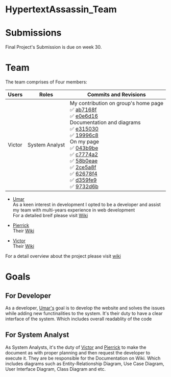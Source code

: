 # HypertextAssassin_Team


# Submissions 
Final Project's Submission is due on week 30.

# Team

The team comprises of Four members:

Users | Roles | Commits and Revisions
--- | --- | ---
Victor | System Analyst |  My contribution on group's home page <br> ✅ [ab7168f](https://github.com/DMU-CTEC2902-2022/HypertextAssassin_Team/wiki/Home/ab7168f0c17c56bf15523f6e20012c7222c18037 "My contribution on home page") <br> ✅ [e0e6d16](https://github.com/DMU-CTEC2902-2022/HypertextAssassin_Team/wiki/Home/e0e6d16518b32fc7bb33174089a08e793c8a6a3a "My contribution on home page") <br>Documentation and diagrams <br> ✅ [e315030](https://github.com/DMU-CTEC2902-2022/HypertextAssassin_Team/wiki/Documentations-and-Diagrams/e315030d8b38a8dd8bd7d1012aaffdefe9b41f13 "My contribution on planning diagrams")  <br> ✅ [19996c8](https://github.com/DMU-CTEC2902-2022/HypertextAssassin_Team/wiki/Documentations-and-Diagrams/19996c8d0d6553923ed2fc14effe24b2de8c48ec "My contribution on planning diagrams")  <br> On my page <br> ✅ [043b9be](https://github.com/DMU-CTEC2902-2022/HypertextAssassin_Team/wiki/Victor-Too-Hau-An---Coordinator-role/043b9be4875d6049f9283a24b35d907162769595 "My contribution on my wiki")  <br> ✅ [c7774a2](https://github.com/DMU-CTEC2902-2022/HypertextAssassin_Team/wiki/Victor-Too-Hau-An---Coordinator-role/c7774a2d73756a8435a5c5f73be88ed9ae1f46a1 "My contribution on my wiki")  <br> ✅ [58b0eae](https://github.com/DMU-CTEC2902-2022/HypertextAssassin_Team/wiki/Victor-Too-Hau-An---Coordinator-role/58b0eae433404b4cefafb9760174684e95d28b76 "My contribution on my wiki")  <br> ✅ [2ce5a8f](https://github.com/DMU-CTEC2902-2022/HypertextAssassin_Team/wiki/Victor-Too-Hau-An---Coordinator-role/2ce5a8fee02df9d43efe90d106907364a1a7aefc "My contribution on my wiki")  <br> ✅ [62678f4](https://github.com/DMU-CTEC2902-2022/HypertextAssassin_Team/wiki/Victor-Too-Hau-An---Coordinator-role/62678f49e44630a57b8fb1c8658fa844c121fa79) <br> ✅ [d359fe9](https://github.com/DMU-CTEC2902-2022/HypertextAssassin_Team/wiki/Victor-Too-Hau-An---Coordinator-role/d359fe90659079b26527345d5f759899e6c3f8ea  "My contribution on my wiki")  <br> ✅ [9732d6b](https://github.com/DMU-CTEC2902-2022/HypertextAssassin_Team/wiki/Victor-Too-Hau-An---Coordinator-role/9732d6b60849b576a7ba1ab1bd03fec4c8a706c5 "My contribution on my wiki")



<!-- *Users* | `Roles` | **Commits and Revisions** -->





* [Umar](https://github.com/itsumarsoomro)<br>
As a keen interest in development I opted to be a developer and assist my team with multi-years experience in web development  
For a detailed breif please visit [Wiki](https://github.com/DMU-CTEC2902-2022/HypertextAssassin_Team/wiki/Umar's-Wiki)

* [Pierrick](https://github.com/Riick91) <br>
Their [Wiki](https://github.com/DMU-CTEC2902-2022/HypertextAssassin_Team/wiki/Pierrick-Njiki-An-Coordinator-role)

* [Victor](https://github.com/VictorTooHauAn) <br>
Their [Wiki](https://github.com/DMU-CTEC2902-2022/HypertextAssassin_Team/wiki/Victor-Too-Hau-An---Coordinator-role)


For a detail overview about the project please visit [wiki](https://github.com/DMU-CTEC2902-2022/HypertextAssassin_Team/wiki)



# Goals

## For Developer

As a developer, [Umar's](https://github.com/itsumarsoomro) goal is to develop the website and solves the issues while adding new functinalities to the system. It's their duty to have a clear interface of the system. Which includes overall readablity of the code

## For System Analyst

As System Analysts, it's the duty of [Victor](https://github.com/VictorTooHauAn) and [Pierrick](https://github.com/Riick91) to make the document as with proper planning and then request the developer to execute it. They are be responsible for the Documentation on Wiki. Which includes diagrams such as Entity-Relationship Diagram, Use Case Diagram, User Interface Diagram, Class Diagram and etc.


